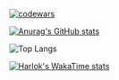 <!-- ## Hi there 👋
Большой (large):  
-->

[![codewars](https://www.codewars.com/users/AndraX/badges/large)](https://www.codewars.com/users/AndraX)   


[![Anurag's GitHub stats](https://github-readme-stats.vercel.app/api?username=tankow79&show_icons=true&theme=dark&locale=uk-ua&hide_progress=true)](https://github.com/anuraghazra/github-readme-stats)

![Top Langs](https://github-readme-stats.vercel.app/api/top-langs/?username=tankow79&hide_progress=true)

[![Harlok's WakaTime stats](https://github-readme-stats.vercel.app/api/wakatime?username=tankow79)](https://github.com/tankow79/github-readme-stats)

<!--
**tankow79/tankow79** is a ✨ _special_ ✨ repository because its `README.md` (this file) appears on your GitHub profile.

Here are some ideas to get you started:

- 🔭 I’m currently working on ...
- 🌱 I’m currently learning ...
- 👯 I’m looking to collaborate on ...
- 🤔 I’m looking for help with ...
- 💬 Ask me about ...
- 📫 How to reach me: ...
- 😄 Pronouns: ...
- ⚡ Fun fact: ...
-->
